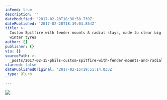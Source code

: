 ```yaml
---
inFeed: true
description: ''
dateModified: '2017-02-20T18:38:58.739Z'
datePublished: '2017-02-20T18:39:03.854Z'
title: >-
  Custom Spitfire with fender mounts & radial stays, made to clear big fat
  winter tyres
author: []
publisher: {}
via: {}
sourcePath: >-
  _posts/2017-02-15-phils-custom-spitfire-with-fender-mounts-and-radial-seat-stay.md
starred: false
datePublishedOriginal: '2017-02-15T19:51:14.033Z'
_type: Blurb

---
```

![](https://the-grid-user-content.s3-us-west-2.amazonaws.com/5c0d1c1c-c240-420d-8e73-4d73443bed06.jpg)